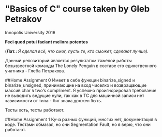 # "Basics of C" course taken by Gleb Petrakov
Innopolis University 2018

**Feci quod potui faciant meliora potentes** 

(__Лат.:__ _Я сделал всё, что смог, пусть те, кто сможет, сделают лучше)._

Данный репозиторий является результатом тяжёлой работы безызвестной команды
The Lonely Penguin в составе его единственного учатника - Глеба Петракова.

##Home Assignment 0
Имеет в себе функции binarize_signed и binarize_unsigned, 
принимающие на вход чиселко и возвращающие массив char в two's compliment.
Я успешно проигнорировал требование не выводить ведущие нули, 
так как в TC для машинной записи нет зависимости от типа - бит знака должен быть.

Тесты есть, тесты работают.

##Home Assignment 1
Куча разных функций, многих нет, документация в коде.
Тестами обмазал, но они Segmentation Fault, но я верю, что они работают.
